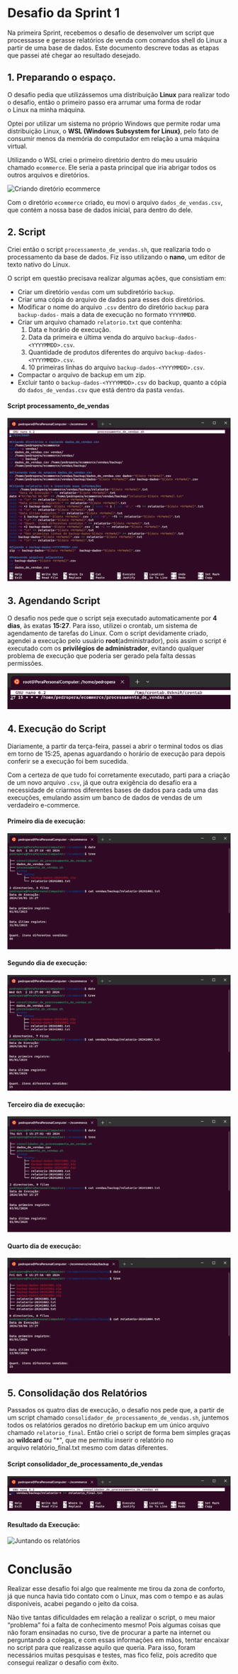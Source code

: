 # Desafio da Sprint 1
Na primeira Sprint, recebemos o desafio de desenvolver um script que processasse e gerasse relatórios de venda com comandos shell do Linux a partir de uma base de dados. Este documento descreve todas as etapas que passei até chegar ao resultado desejado.

## 1. Preparando o espaço.
O desafio pedia que utilizássemos uma distribuição **Linux** para realizar todo o desafio, então o primeiro passo era arrumar uma forma de rodar o Linux na minha máquina.

Optei por utilizar um sistema no próprio Windows que permite rodar uma distribuição Linux, o **WSL (Windows Subsystem for Linux)**, pelo fato de consumir menos da memória do computador em relação a uma máquina virtual.

Utilizando o WSL criei o primeiro diretório dentro do meu usuário chamado ```ecommerce```. Ele seria a pasta principal que iria abrigar todos os outros arquivos e diretórios.

![Criando diretório ecommerce](../evidencias/criando_diretório_ecommerce.png)

Com o diretório ```ecommerce``` criado, eu movi o arquivo ```dados_de_vendas.csv```, que contém a nossa base de dados inicial, para dentro do dele.

## 2. Script
Criei então o script ```processamento_de_vendas.sh```, que realizaria todo o processamento da base de dados. Fiz isso utilizando o **nano**, um editor de texto nativo do Linux.

O script em questão precisava realizar algumas ações, que consistiam em:
- Criar um diretório ```vendas``` com um subdiretório ```backup```.
- Criar uma cópia do arquivo de dados para esses dois diretórios.
- Modificar o nome do arquivo ```.csv``` dentro do diretório ```backup``` para ```backup-dados-``` mais a data de execução no formato ```YYYYMMDD```.
- Criar um arquivo chamado ```relatorio.txt``` que contenha:
  1. Data e horário de execução.
  2. Data da primeira e última venda do arquivo ```backup-dados-<YYYYMMDD>.csv```.
  3. Quantidade de produtos diferentes do arquivo ```backup-dados-<YYYYMMDD>.csv```.
  4. 10 primeiras linhas do arquivo ```backup-dados-<YYYYMMDD>.csv```.
- Compactar o arquivo de backup em um zip.
- Excluir tanto o ```backup-dados-<YYYYMMDD>.csv``` do backup, quanto a cópia do ```dados_de_vendas.csv``` que está dentro da pasta ```vendas```.

#### Script processamento_de_vendas
![Criando script "processamento_de_vendas"](../evidencias/script_processamento.png)

## 3. Agendando Script
O desafio nos pede que o script seja executado automaticamente por **4 dias**, às exatas **15:27**.
Para isso, utilizei o crontab, um sistema de agendamento de tarefas do Linux.
Com o script devidamente criado, agendei a execução pelo usuário **root**(administrador), pois assim o script é executado com os **privilégios de administrador**, evitando qualquer problema de execução que poderia ser gerado pela falta dessas permissões.

![Adicionando tarefa](../evidencias/adicionando_tarefa.png)

## 4. Execução do Script
Diariamente, a partir da terça-feira, passei a abrir o terminal todos os dias em torno de 15:25, apenas aguardando o horário de execução para depois conferir se a execução foi bem sucedida.

Com a certeza de que tudo foi corretamente executado, parti para a criação de um novo arquivo ```.csv```, já que outra exigência do desafio era a necessidade de criarmos diferentes bases de dados para cada uma das execuções, emulando assim um banco de dados de vendas de um verdadeiro e-commerce.

#### Primeiro dia de execução:
![Primeiro dia de execução do scripr "processamento_de_vendas"](../evidencias/1.primeira_execução.png)

#### Segundo dia de execução:
![Segundo dia de execução do scripr "processamento_de_vendas"](../evidencias/2.segunda_execução.png)

#### Terceiro dia de execução:
![Terceiro dia de execução do scripr "processamento_de_vendas"](../evidencias/3.terceira_execução.png)

#### Quarto dia de execução:
![Quarto dia de execução do scripr "processamento_de_vendas"](../evidencias/4.quarta_execução.png)


## 5. Consolidação dos Relatórios
Passados os quatro dias de execução, o desafio nos pede que, a partir de um script chamado ```consolidador_de_processamento_de_vendas.sh```, juntemos todos os relatórios gerados no diretório backup em um único arquivo chamado ```relatorio_final```. 
Então criei o script de forma bem simples graças ao **wildcard** ou "*", que me permitiu inserir o relatório no arquivo relatório_final.txt mesmo com datas diferentes.

#### Script consolidador_de_processamento_de_vendas
![Juntando os relatórios](../evidencias/script_consolidador.png)

#### Resultado da Execução:
![Juntando os relatórios](../evidencias/consolidando_relatórios.png)

# Conclusão
Realizar esse desafio foi algo que realmente me tirou da zona de conforto, já que nunca havia tido contato com o Linux, mas com o tempo e as aulas disponíveis, acabei pegando o jeito da coisa. 

Não tive tantas dificuldades em relação a realizar o script, o meu maior “problema” foi a falta de conhecimento mesmo! Pois algumas coisas que não foram ensinadas no curso, tive de procurar a parte na internet ou perguntando a colegas, e com essas informações em mãos, tentar encaixar no script para que realizasse aquilo que queria. Para isso, foram necessários muitas pesquisas e testes, mas fico feliz, pois acredito que consegui realizar o desafio com êxito.
